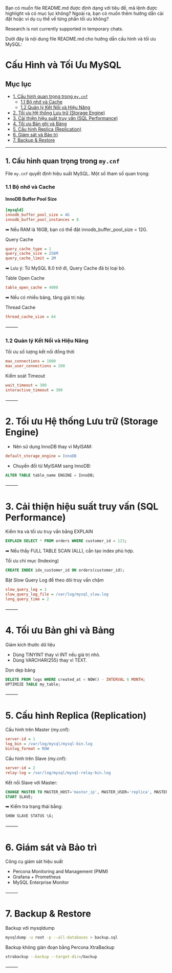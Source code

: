 Bạn có muốn file README.md được định dạng với tiêu đề, mã lệnh được highlight và có mục lục không? Ngoài ra, bạn có muốn thêm hướng dẫn cài đặt hoặc ví dụ cụ thể về từng phần tối ưu không?

Research is not currently supported in temporary chats.

Dưới đây là nội dung file README.md cho hướng dẫn cấu hình và tối ưu MySQL:

# Cấu Hình và Tối Ưu MySQL

## Mục lục
- [1. Cấu hình quan trọng trong `my.cnf`](#1-cấu-hình-quan-trọng-trong-mycfn)
  - [1.1 Bộ nhớ và Cache](#11-bộ-nhớ-và-cache)
  - [1.2 Quản lý Kết Nối và Hiệu Năng](#12-quản-lý-kết-nối-và-hiệu-năng)
- [2. Tối ưu Hệ thống Lưu trữ (Storage Engine)](#2-tối-ưu-hệ-thống-lưu-trữ-storage-engine)
- [3. Cải thiện hiệu suất truy vấn (SQL Performance)](#3-cải-thiện-hiệu-suất-truy-vấn-sql-performance)
- [4. Tối ưu Bản ghi và Bảng](#4-tối-ưu-bản-ghi-và-bảng)
- [5. Cấu hình Replica (Replication)](#5-cấu-hình-replica-replication)
- [6. Giám sát và Bảo trì](#6-giám-sát-và-bảo-trì)
- [7. Backup & Restore](#7-backup--restore)

---

## 1. Cấu hình quan trọng trong `my.cnf`
File `my.cnf` quyết định hiệu suất MySQL. Một số tham số quan trọng:

### 1.1 Bộ nhớ và Cache
#### InnoDB Buffer Pool Size
```ini
[mysqld]
innodb_buffer_pool_size = 4G
innodb_buffer_pool_instances = 8
```
➡ Nếu RAM là 16GB, bạn có thể đặt innodb_buffer_pool_size = 12G.

Query Cache
```ini
query_cache_type = 1
query_cache_size = 256M
query_cache_limit = 2M
```
➡ Lưu ý: Từ MySQL 8.0 trở đi, Query Cache đã bị loại bỏ.

Table Open Cache
```ini
table_open_cache = 4000
```
➡ Nếu có nhiều bảng, tăng giá trị này.

Thread Cache
```ini
thread_cache_size = 64
```


⸻

### 1.2 Quản lý Kết Nối và Hiệu Năng

Tối ưu số lượng kết nối đồng thời
```ini
max_connections = 1000
max_user_connections = 200
```
Kiểm soát Timeout
```ini
wait_timeout = 300
interactive_timeout = 300
```


⸻

# 2. Tối ưu Hệ thống Lưu trữ (Storage Engine)
- Nên sử dụng InnoDB thay vì MyISAM:
```ini
default_storage_engine = InnoDB
```
- Chuyển đổi từ MyISAM sang InnoDB:
```sql
ALTER TABLE table_name ENGINE = InnoDB;
```


⸻

# 3. Cải thiện hiệu suất truy vấn (SQL Performance)

Kiểm tra và tối ưu truy vấn bằng EXPLAIN
```sql
EXPLAIN SELECT * FROM orders WHERE customer_id = 123;
```
➡ Nếu thấy FULL TABLE SCAN (ALL), cần tạo index phù hợp.

Tối ưu chỉ mục (Indexing)
```sql
CREATE INDEX idx_customer_id ON orders(customer_id);
```
Bật Slow Query Log để theo dõi truy vấn chậm
```ini
slow_query_log = 1
slow_query_log_file = /var/log/mysql_slow.log
long_query_time = 2
```


⸻

# 4. Tối ưu Bản ghi và Bảng

Giảm kích thước dữ liệu
- Dùng TINYINT thay vì INT nếu giá trị nhỏ.
- Dùng VARCHAR(255) thay vì TEXT.

Dọn dẹp bảng
```sql
DELETE FROM logs WHERE created_at < NOW() - INTERVAL 6 MONTH;
OPTIMIZE TABLE my_table;
```


⸻

# 5. Cấu hình Replica (Replication)

Cấu hình trên Master (my.cnf):
```ini
server-id = 1
log_bin = /var/log/mysql/mysql-bin.log
binlog_format = ROW
```
Cấu hình trên Slave (my.cnf):
```ini
server-id = 2
relay-log = /var/log/mysql/mysql-relay-bin.log
```
Kết nối Slave với Master:
```sql
CHANGE MASTER TO MASTER_HOST='master_ip', MASTER_USER='replica', MASTER_PASSWORD='password', MASTER_LOG_FILE='mysql-bin.000001', MASTER_LOG_POS=4;
START SLAVE;
```
➡ Kiểm tra trạng thái bằng:
```sql
SHOW SLAVE STATUS \G;
```


⸻

# 6. Giám sát và Bảo trì

Công cụ giám sát hiệu suất
- Percona Monitoring and Management (PMM)
- Grafana + Prometheus
- MySQL Enterprise Monitor

⸻

# 7. Backup & Restore

Backup với mysqldump
```bash
mysqldump -u root -p --all-databases > backup.sql
```
Backup không gián đoạn bằng Percona XtraBackup
```bash
xtrabackup --backup --target-dir=/backup
```


⸻
